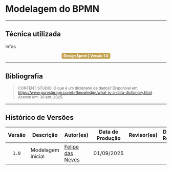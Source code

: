 # Modelagem do BPMN

---

## Técnica utilizada

Infos


<center>
  <span style="background-color:#c5a352; color:white; font-size:0.8em; font-weight: bold; padding:2px 6px; border-radius:4px;"> Design Sprint | Versão 1.0</span>
</center>



---

## Bibliografia

> <p><small>CONTENT STUDIO. O que é um dicionário de dados? Disponível em: <a href="https://www.purestorage.com/br/knowledge/what-is-a-data-dictionary.html">https://www.purestorage.com/br/knowledge/what-is-a-data-dictionary.html</a>. Acesso em: 30 abr. 2025.</small></p>

---

## Histórico de Versões

| Versão | Descrição | Autor(es) | Data de Produção | Revisor(es) | Data de Revisão | Incremento do Revisor|
| :----: | --------- | --------- | :--------------: | ----------- | :-------------: | :-------------: |
| `1.0` | Modelagem inicial | [Felipe das Neves](https://github.com/FelipeFreire-gf) | 01/09/2025 | | | |